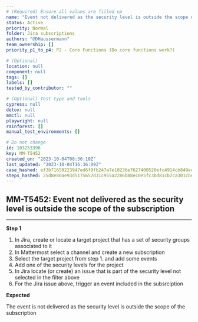 ```yaml
---
# (Required) Ensure all values are filled up
name: "Event not delivered as the security level is outside the scope of the subscription"
status: Active
priority: Normal
folder: Jira subscriptions
authors: "@DHaussermann"
team_ownership: []
priority_p1_to_p4: P2 - Core Functions (Do core functions work?)

# (Optional)
location: null
component: null
tags: []
labels: []
tested_by_contributor: ""

# (Optional) Test type and tools
cypress: null
detox: null
mmctl: null
playwright: null
rainforest: []
manual_test_environments: []

# Do not change
id: 103253396
key: MM-T5452
created_on: "2023-10-04T08:36:10Z"
last_updated: "2023-10-04T16:36:09Z"
case_hashed: ef3b71659223947ed6f9fb247a7e10236e7627400520efc4914cb849ec42fad226e1b9f563715c70819c4babdaa5e7d3
steps_hashed: 25d8e80ae93d5175652d31c955a2286b88ec0e5fc3bd81cb7ca301cbef34150cc038ab77d1119989ac43b656c06fe9c8
---
```


<!-- (Auto-generated) Based on frontmatter's "key" and "name" -->

## MM-T5452: Event not delivered as the security level is outside the scope of the subscription

---

**Step 1**

1. In Jira, create or locate a target project that has a set of security groups associated to it
2. In Mattermost select a channel and create a new subscription
3. Select the target project from step 1. and add some events
4. Add one of the security levels for the project
5. In Jira locate (or create) an issue that is part of the security level not selected in the filter above
6. For the Jira issue above, trigger an event included in the subsrciption

**Expected**

The event is not delivered as the security level is outside the scope of the subscription
